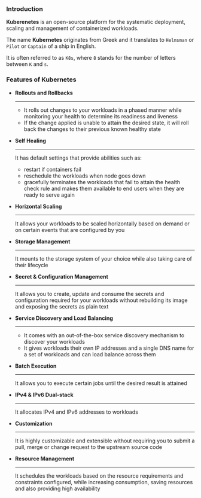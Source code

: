 
### Introduction

**Kuberenetes** is an open-source platform for the systematic deployment, scaling and management of containerized workloads.

The name **Kubernetes** originates from Greek and it translates to `Helmsman` or `Pilot` or `Captain` of a ship in English.

It is often referred to as `K8s`, where `8` stands for the number of letters between `K` and `s`.


### Features of Kubernetes

<div class="grid cards" markdown>

- __Rollouts and Rollbacks__
    
    -----

    - It rolls out changes to your workloads in a phased manner while monitoring your health to determine its readiness and liveness
    - If the change applied is unable to attain the desired state, it will roll back the changes to their previous known healthy state

</div>
<div class="grid cards" markdown>

- __Self Healing__
       
    -----

    It has default settings that provide abilities such as:

    - restart if containers fail
    - reschedule the workloads when node goes down
    - gracefully terminates the workloads that fail to attain the health check rule and makes them available to end users when they are ready to serve again

</div>
<div class="grid cards" markdown>

- __Horizontal Scaling__
   
    -----

    It allows your workloads to be scaled horizontally based on demand or on certain events that are configured by you

</div>
<div class="grid cards" markdown>

- __Storage Management__
   
    -----
    
    It mounts to the storage system of your choice while also taking care of their lifecycle

</div>
<div class="grid cards" markdown>

- __Secret & Configuration Management__
   
    -----

    It allows you to create, update and consume the secrets and configuration required for your workloads without rebuilding its image and exposing the secrets as plain text

</div>
<div class="grid cards" markdown>

-   __Service Discovery and Load Balancing__
   
    -----

    - It comes with an out-of-the-box service discovery mechanism to discover your workloads
    - It gives workloads their own IP addresses and a single DNS name for a set of workloads and can load balance across them

</div>
<div class="grid cards" markdown>

-  __Batch Execution__
   
    -----

    It allows you to execute certain jobs until the desired result is attained

</div>
<div class="grid cards" markdown>

-   __IPv4 & IPv6 Dual-stack__
   
    -----

    It allocates IPv4 and IPv6 addresses to workloads

</div>
<div class="grid cards" markdown>

-  __Customization__
   
    -----

    It is highly customizable and extensible without requiring you to submit a pull, merge or change request to the upstream source code

</div>
<div class="grid cards" markdown>

-   __Resource Management__
   
    -----

    It schedules the workloads based on the resource requirements and constraints configured, while increasing consumption, saving resources and also providing high availability

</div>
